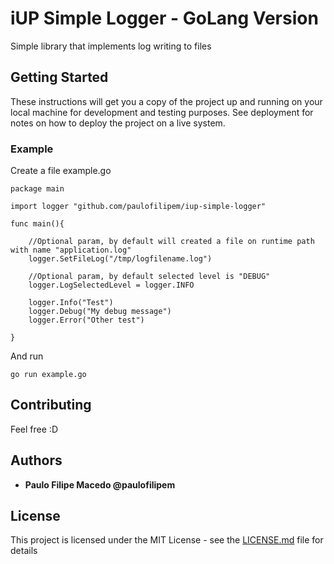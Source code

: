 # iUP Simple Logger - GoLang Version

Simple library that implements log writing to files

## Getting Started

These instructions will get you a copy of the project up and running on your local machine for development and testing purposes. See deployment for notes on how to deploy the project on a live system.

### Example

Create a file example.go

```
package main

import logger "github.com/paulofilipem/iup-simple-logger"

func main(){

    //Optional param, by default will created a file on runtime path with name "application.log"
    logger.SetFileLog("/tmp/logfilename.log")

    //Optional param, by default selected level is "DEBUG"
    logger.LogSelectedLevel = logger.INFO

    logger.Info("Test")
    logger.Debug("My debug message")
    logger.Error("Other test")

}
```

And run

```
go run example.go
```

## Contributing

Feel free :D

## Authors

* **Paulo Filipe Macedo @paulofilipem** 

## License

This project is licensed under the MIT License - see the [LICENSE.md](http://en.wikipedia.org/wiki/MIT_License) file for details
